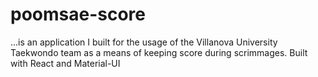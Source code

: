 # poomsae-score 
...is an application I built for the usage of the Villanova University Taekwondo team as a means of keeping score during scrimmages.
Built with React and Material-UI
